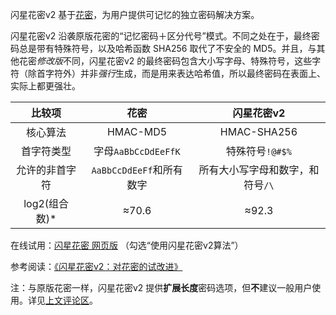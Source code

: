 闪星花密v2 基于[花密](https://flowerpassword.com/app/web)，为用户提供可记忆的独立密码解决方案。

闪星花密v2 沿袭原版花密的“记忆密码＋区分代号”模式。不同之处在于，最终密码总是带有特殊符号，以及哈希函数 SHA256 取代了不安全的 MD5。并且，与其他花密*修改版*不同，闪星花密v2 的最终密码包含大小写字母、特殊符号，这些字符（除首字符外）并非*强行*生成，而是用来表达哈希值，所以最终密码在表面上、实际上都更强壮。

| 比较项 | 花密 | 闪星花密v2 |
| :----: | :----: | :----: |
| 核心算法 | HMAC-MD5 | HMAC-SHA256 |
| 首字符类型 | 字母`AaBbCcDdEeFfK` | 特殊符号`!@#$%` |
| 允许的非首字符 | `AaBbCcDdEeFf`和所有数字 | 所有大小写字母和数字，和符号`/\`
| log2(组合数)\* | ≈70.6 | ≈92.3 |

在线试用：[闪星花密 网页版](https://shansing.com/passwords/) （勾选“使用闪星花密v2算法”）

参考阅读：[《闪星花密v2：对花密的试改进》](https://shansing.com/read/477/)

注：与原版花密一样，闪星花密v2 提供**扩展长度**密码选项，但**不**建议一般用户使用。详见[上文评论区](https://shansing.com/read/477/comment-page-1#comment-8544)。
